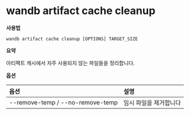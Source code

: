 # wandb artifact cache cleanup

**사용법**

`wandb artifact cache cleanup [OPTIONS] TARGET_SIZE`

**요약**

아티팩트 캐시에서 자주 사용되지 않는 파일들을 정리합니다.

**옵션**

| **옵션** | **설명** |
| :--- | :--- |
| --remove-temp / --no-remove-temp | 임시 파일을 제거합니다 |
